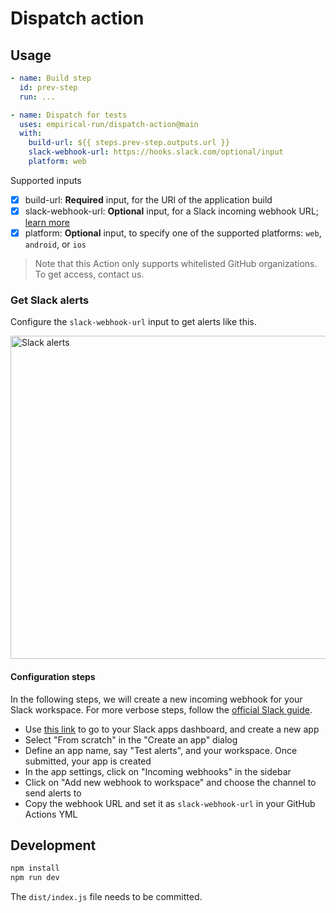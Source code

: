 # Dispatch action

## Usage

```yml
- name: Build step
  id: prev-step
  run: ...

- name: Dispatch for tests
  uses: empirical-run/dispatch-action@main
  with:
    build-url: ${{ steps.prev-step.outputs.url }}
    slack-webhook-url: https://hooks.slack.com/optional/input
    platform: web
```

Supported inputs
- [x] build-url: **Required** input, for the URl of the application build
- [x] slack-webhook-url: **Optional** input, for a Slack incoming webhook URL; [learn more](#get-slack-alerts)
- [x] platform: **Optional** input, to specify one of the supported platforms: `web`, `android`, or `ios`

> Note that this Action only supports whitelisted GitHub organizations. To get access, contact us.

### Get Slack alerts

Configure the `slack-webhook-url` input to get alerts like this.

<img width="517" alt="Slack alerts" src="https://github.com/empirical-run/dispatch-action/assets/284612/32ec902a-c8d0-48d6-afe3-447e0aaec049">

#### Configuration steps

In the following steps, we will create a new incoming webhook for your Slack workspace. For more verbose
steps, follow the [official Slack guide](https://api.slack.com/messaging/webhooks).

- Use [this link](https://api.slack.com/apps?new_app=1) to go to your Slack apps dashboard, and create a new app
- Select "From scratch" in the "Create an app" dialog
- Define an app name, say "Test alerts", and your workspace. Once submitted, your app is created
- In the app settings, click on "Incoming webhooks" in the sidebar
- Click on "Add new webhook to workspace" and choose the channel to send alerts to
- Copy the webhook URL and set it as `slack-webhook-url` in your GitHub Actions YML

## Development

```sh
npm install
npm run dev
```

The `dist/index.js` file needs to be committed.
